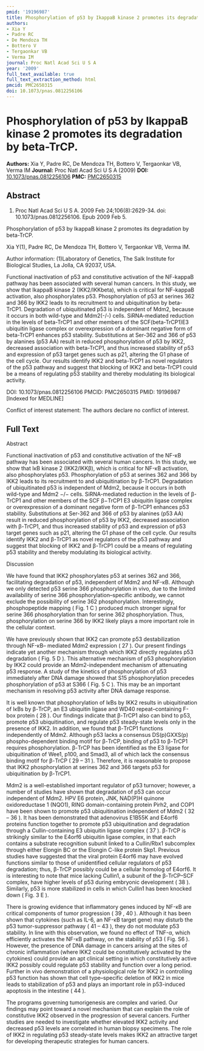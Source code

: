 ```yaml
---
pmid: '19196987'
title: Phosphorylation of p53 by IkappaB kinase 2 promotes its degradation by beta-TrCP.
authors:
- Xia Y
- Padre RC
- De Mendoza TH
- Bottero V
- Tergaonkar VB
- Verma IM
journal: Proc Natl Acad Sci U S A
year: '2009'
full_text_available: true
full_text_extraction_method: html
pmcid: PMC2650315
doi: 10.1073/pnas.0812256106
---
```


# Phosphorylation of p53 by IkappaB kinase 2 promotes its degradation by beta-TrCP.
**Authors:** Xia Y, Padre RC, De Mendoza TH, Bottero V, Tergaonkar VB, Verma IM
**Journal:** Proc Natl Acad Sci U S A (2009)
**DOI:** [10.1073/pnas.0812256106](https://doi.org/10.1073/pnas.0812256106)
**PMC:** [PMC2650315](https://www.ncbi.nlm.nih.gov/pmc/articles/PMC2650315/)

## Abstract

1. Proc Natl Acad Sci U S A. 2009 Feb 24;106(8):2629-34. doi: 
10.1073/pnas.0812256106. Epub 2009 Feb 5.

Phosphorylation of p53 by IkappaB kinase 2 promotes its degradation by 
beta-TrCP.

Xia Y(1), Padre RC, De Mendoza TH, Bottero V, Tergaonkar VB, Verma IM.

Author information:
(1)Laboratory of Genetics, The Salk Institute for Biological Studies, La Jolla, 
CA 92037, USA.

Functional inactivation of p53 and constitutive activation of the NF-kappaB 
pathway has been associated with several human cancers. In this study, we show 
that IkappaB kinase 2 (IKK2/IKKbeta), which is critical for NF-kappaB 
activation, also phosphorylates p53. Phosphorylation of p53 at serines 362 and 
366 by IKK2 leads to its recruitment to and ubiquitination by beta-TrCP1. 
Degradation of ubiquitinated p53 is independent of Mdm2, because it occurs in 
both wild-type and Mdm2(-/-) cells. SiRNA-mediated reduction in the levels of 
beta-TrCP1 and other members of the SCF(beta-TrCP1)E3 ubiquitin ligase complex 
or overexpression of a dominant negative form of beta-TrCP1 enhances p53 
stability. Substitutions at Ser-362 and 366 of p53 by alanines (p53 AA) result 
in reduced phosphorylation of p53 by IKK2, decreased association with 
beta-TrCP1, and thus increased stability of p53 and expression of p53 target 
genes such as p21, altering the G1 phase of the cell cycle. Our results identify 
IKK2 and beta-TrCP1 as novel regulators of the p53 pathway and suggest that 
blocking of IKK2 and beta-TrCP1 could be a means of regulating p53 stability and 
thereby modulating its biological activity.

DOI: 10.1073/pnas.0812256106
PMCID: PMC2650315
PMID: 19196987 [Indexed for MEDLINE]

Conflict of interest statement: The authors declare no conflict of interest.

## Full Text

Abstract

Functional inactivation of p53 and constitutive activation of the NF-κB pathway has been associated with several human cancers. In this study, we show that IκB kinase 2 (IKK2/IKKβ), which is critical for NF-κB activation, also phosphorylates p53. Phosphorylation of p53 at serines 362 and 366 by IKK2 leads to its recruitment to and ubiquitination by β-TrCP1. Degradation of ubiquitinated p53 is independent of Mdm2, because it occurs in both wild-type and Mdm2 −/− cells. SiRNA-mediated reduction in the levels of β-TrCP1 and other members of the SCF β−TrCP1 E3 ubiquitin ligase complex or overexpression of a dominant negative form of β-TrCP1 enhances p53 stability. Substitutions at Ser-362 and 366 of p53 by alanines (p53 AA) result in reduced phosphorylation of p53 by IKK2, decreased association with β-TrCP1, and thus increased stability of p53 and expression of p53 target genes such as p21, altering the G1 phase of the cell cycle. Our results identify IKK2 and β-TrCP1 as novel regulators of the p53 pathway and suggest that blocking of IKK2 and β-TrCP1 could be a means of regulating p53 stability and thereby modulating its biological activity.

Discussion

We have found that IKK2 phosphorylates p53 at serines 362 and 366, facilitating degradation of p53, independent of Mdm2 and NF-κB. Although we only detected p53 serine 366 phosphorylation in vivo, due to the limited availability of serine 366 phosphorylation–specific antibody, we cannot exclude the possibility of serine 362 phosphorylation. Interestingly, phosphopeptide mapping ( Fig. 1 C ) produced much stronger signal for serine 366 phosphorylation than for serine 362 phosphorylation. Thus, phosphorylation on serine 366 by IKK2 likely plays a more important role in the cellular context.

We have previously shown that IKK2 can promote p53 destabilization through NF-κB– mediated Mdm2 expression ( 27 ). Our present findings indicate yet another mechanism through which IKK2 directly regulates p53 degradation ( Fig. 5 D ). This alternative mechanism of p53 phosphorylation by IKK2 could provide an Mdm2-independent mechanism of attenuating p53 response. A study of the kinetics of phosphorylation of p53 immediately after DNA damage showed that S15 phosphorylation precedes phosphorylation of p53 at S366 ( Fig. 5 C ). This may be an important mechanism in resolving p53 activity after DNA damage response.

It is well known that phosphorylation of IκBs by IKK2 results in ubiquitination of IκBs by β-TrCP, an E3 ubiquitin ligase and WD40 repeat–containing F-box protein ( 28 ). Our findings indicate that β-TrCP1 also can bind to p53, promote p53 ubiquitination, and regulate p53 steady-state levels only in the presence of IKK2. In addition, we found that β-TrCP1 functions independently of Mdm2. Although p53 lacks a consensus DS(p)GXXS(p) phospho-dependent binding motif for β-TrCP, binding of p53 to β-TrCP1 requires phosphorylation. β-TrCP has been identified as the E3 ligase for ubiquitination of Wee1, p100, and Smad3, all of which lack the consensus binding motif for β-TrCP ( 29 – 31 ). Therefore, it is reasonable to propose that IKK2 phosphorylation at serines 362 and 366 targets p53 for ubiquitination by β-TrCP1.

Mdm2 is a well-established important regulator of p53 turnover; however, a number of studies have shown that degradation of p53 can occur independent of Mdm2. HPV E6 protein, JNK, NAD(P)H quinone oxidoreductase 1 (NQO1), RING domain-containing protein Pirh2, and COP1 have been shown to promote p53 ubiquitination independent of Mdm2 ( 32 – 36 ). It has been demonstrated that adenovirus E1B55K and E4orf6 proteins function together to promote p53 ubiquitination and degradation through a Cullin-containing E3 ubiquitin ligase complex ( 37 ). β-TrCP is strikingly similar to the E4orf6 ubiquitin ligase complex, in that each contains a substrate recognition subunit linked to a Cullin/Rbx1 subcomplex through either Elongin BC or the Elongin C-like protein Skp1. Previous studies have suggested that the viral protein E4orf6 may have evolved functions similar to those of unidentified cellular regulators of p53 degradation; thus, β-TrCP possibly could be a cellular homolog of E4orf6. It is interesting to note that mice lacking Cullin1, a subunit of the β-TrCP–SCF complex, have higher levels of p53 during embryonic development ( 38 ). Similarly, p53 is more stabilized in cells in which Cullin1 has been knocked down ( Fig. 3 E ).

There is growing evidence that inflammatory genes induced by NF-κB are critical components of tumor progression ( 39 , 40 ). Although it has been shown that cytokines (such as IL-6, an NF-κB target gene) may disturb the p53 tumor-suppressor pathway ( 41 – 43 ), they do not modulate p53 stability. In line with this observation, we found no effect of TNF-α, which efficiently activates the NF-κB pathway, on the stability of p53 ( Fig. S6 ). However, the presence of DNA damage in cancers arising at the sites of chronic inflammation (where IKK2 could be constitutively activated by the cytokines) could provide an apt clinical setting in which constitutively active IKK2 possibly could regulate p53 stability and function over a long period. Further in vivo demonstration of a physiological role for IKK2 in controlling p53 function has shown that cell type–specific deletion of IKK2 in mice leads to stabilization of p53 and plays an important role in p53-induced apoptosis in the intestine ( 44 ).

The programs governing tumorigenesis are complex and varied. Our findings may point toward a novel mechanism that can explain the role of constitutive IKK2 observed in the progression of several cancers. Further studies are needed to investigate whether elevated IKK2 activity and decreased p53 levels are correlated in human biopsy specimens. The role of IKK2 in regulating p53 steady-state levels makes IKK2 an attractive target for developing therapeutic strategies for human cancers.
